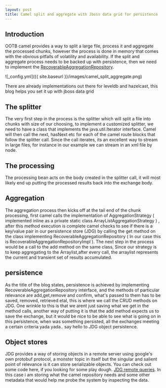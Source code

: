 ```yaml
---
layout: post
title: Camel split and aggregate with Jboss data grid for persistence
---
```


## Introduction

OOTB camel provides a way to split a large file, process it and aggregate the processed chunks, however the process
is done in memory that comes with the obvious pitfalls of volatility and availability. If the split and aggregate process
needs to be backed up with persistence, then we need to implement the [RecoverableAggregationRepository](
https://camel.apache.org/maven/camel-2.15.0/camel-core/apidocs/org/apache/camel/spi/RecoverableAggregationRepository.html).

![_config.yml]({{ site.baseurl }}/images/camel_split_aggregate.png)

There are already implementations out there for leveldb and hazelcast, this blog helps you set it up with jboss data grid

## The splitter

The very first step in the process is the splitter which will split a file into chunks with size of our choosing, to implement
a customized splitter, we need to have a class that implements the java.util.Iterator interface. Camel will then
call the next, hasNext etc for each of the camel route blocks that follow the splitter call. Since the call iterates, its an
excellent way to stream in large files, for instance in our example we can stream in an xml file by node.

## The processing

The processing bean acts on the body created in the splitter call, it will most likely end up putting the processed results
back into the exchange body.

## Aggregation

The aggregation process then kicks off at the tail end of the chunk processing, first camel calls the implementation
of AggregationStrategy ( implemented inline as a private static class ArrayListAggregationStrategy ) , after this method execution is complete
camel checks to see if there is a key/value pair in our persistence store (JDG) by calling the get method on the class
implementing RecoverableAggregationRepository ( In our case this is RecoverableAggregationRepositoryImpl ).
The next step in the process would be a call to the add method on the same class, Since our strategy is to keep
aggregating to the Arraylist,after every call, the arraylist represents the current and transient set of results accumulated.

## persistence

As the title of the blog states, persistence is achieved by implementing RecoverableAggregationRepository interface, and the methods
of particular relevance are add,get,remove and confirm, what's passed to them has to be saved, removed, retrieved etal, this is where
we call the CRUD methods on JDG. One wrinkle to this is that we arent just saving what we get in the method calls, another way of putting it is
that the add method expects us to save the exchange, but it would be nice to be able to see what is going on in this persistence, when was
something persisted, all the exchanges meeting a certain criteria yada yada.. say hello to JDG object persistence.

## Object stores

JDG provides a way of storing objects in a remote server using google's own protobuf protocol, a monster topic in itself but the singular and
salient point of relevance is it can store serializable objects. You can check out some code here, if you looking for some play dough.
[JDG remote queries](https://github.com/svsvenu/poc/tree/master/jdg-remote-query). In this case i am storing what the camel repository
needs and some other metadata that would help me probe the system by inspecting the data.